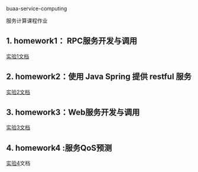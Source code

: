 buaa-service-computing

服务计算课程作业

## 1. homework1： RPC服务开发与调用

[实验1文档](homework1/README.MD)

## 2. homework2：使用 Java Spring 提供 restful 服务

[实验2文档](https://github.com/Jinghao-coding/buaa-service-computing/blob/0e816b51943510651317885430410c7e682a5b38/homework2/homework2.md)

## 3. homework3：Web服务开发与调用

[实验3文档](homework3\homework3.md)

## 4. homework4 :服务QoS预测

[实验4](homework4\homework4.md)文档

